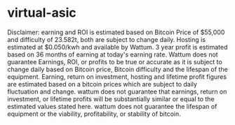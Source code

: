 # virtual-asic

Disclaimer: earning and ROI is estimated based on Bitcoin Price of $55,000 and difficulty of 23.582t, both are subject to change daily. Hosting is estimated at $0.050/kwh and available by Wattum. 3 year profit is estimated based on 36 months of earning at today's earning rate. Wattum does not guarantee Earnings, ROI, or profits to be true or accurate as it is subject to change daily based on Bitcoin price, Bitcoin difficulty and the lifespan of the equipment.
Earning, return on investment, hosting and lifetime profit figures are estimated based on a bitcoin prices which are subject to daily fluctuation and change. wattum does not guarantee that earnings, return on investment, or lifetime profits will be substantially similar or equal to the estimated values stated here. wattum does not guarantee the lifespan of equipment or the viability, profitability, or stability of bitcoin.
